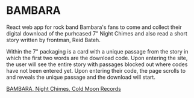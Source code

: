 # BAMBARA
React web app for rock band Bambara's fans to come and collect their digital download of the purhcased 7" Night Chimes and also read a short story written by frontman, Reid Bateh. 

Within the 7" packaging is a card with a unique passage from the story in which the first two words are the download code. Upon entering the site, the user will see the entire story with passages blocked out where codes have not been entered yet. Upon entering their code, the page scrolls to and reveals the unique passage and the download will start. 

<a href="https://bambara.bandcamp.com/album/night-chimes" target="blank">BAMBARA, Night Chimes, Cold Moon Records</a>
